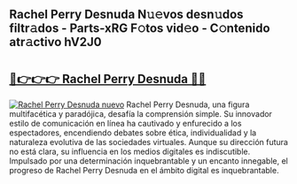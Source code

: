 ## Rachel Perry Desnuda N𝚞𝚎vos desn𝚞dos filtr𝚊dos - Parts-xRG F𝚘tos vid𝚎o - C𝚘ntenido atr𝚊ctivo hV2J0

# <h2><a href="http://mb8weg.tromn.icu/?c=Rachel+Perry+Desnuda">🔗👉👉👉 Rachel Perry Desnuda 🔗🔗</a></h2>

[![Rachel Perry Desnuda nuevo](https://i.imgur.com/pEAQMta.gif)](http://mb8weg.tromn.icu/?c=Rachel+Perry+Desnuda)
Rachel Perry Desnuda, una figura multifacética y paradójica, desafía la comprensión simple. Su innovador estilo de comunicación en línea ha cautivado y enfurecido a los espectadores, encendiendo debates sobre ética, individualidad y la naturaleza evolutiva de las sociedades virtuales. Aunque su dirección futura no está clara, su influencia en los medios digitales es indiscutible. Impulsado por una determinación inquebrantable y un encanto innegable, el progreso de Rachel Perry Desnuda en el ámbito digital es inquebrantable.
